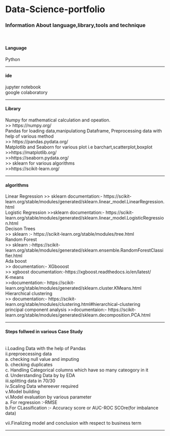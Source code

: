 # Data-Science-portfolio
<h3>Information About language,library,tools and technique </h3> <br>

<h4>Language</h4> Python <br>
<hr>
<h4>ide</h4>
jupyter notebook <br>
google colaboratory<br>
<hr>
<h4>Library</h4> 
Numpy for mathematical calculation and opeation. <br>
>> https://numpy.org/ <br> 
Pandas for loading data,manipulationg Dataframe, Preprocessing data with help of various method <br>
>> https://pandas.pydata.org/ <br>
Matplotlib and Seaborn for various plot i.e barchart,scatterplot,boxplot <br>
>>https://matplotlib.org/ <br>
>>https://seaborn.pydata.org/ <br>
>> sklearn for various algorithms <br>
>>https://scikit-learn.org/
<hr>
<h4> algorithms </h4>
Linear Regression 
>> sklearn documentation:- https://scikit-learn.org/stable/modules/generated/sklearn.linear_model.LinearRegression.html <br>
Logistic Regression
>>sklearn documentation:- https://scikit-learn.org/stable/modules/generated/sklearn.linear_model.LogisticRegression.html <br>
Decison Trees  <br>
>> sklearn :- https://scikit-learn.org/stable/modules/tree.html <br>
Random Forest <br>
>> sklearn :-https://scikit-learn.org/stable/modules/generated/sklearn.ensemble.RandomForestClassifier.html <br>
Ada boost <br>
>> documentation:-
XGbooost <br>
>> xgboost documentation:-https://xgboost.readthedocs.io/en/latest/ <br>
K-means <br>
>>documentation:- https://scikit-learn.org/stable/modules/generated/sklearn.cluster.KMeans.html <br>
Hierarchical clustering <br>
>> documentation:- https://scikit-learn.org/stable/modules/clustering.html#hierarchical-clustering <br>
principal component analysis
>>documentaion:- https://scikit-learn.org/stable/modules/generated/sklearn.decomposition.PCA.html
<hr>            

<h4>Steps follwed in various Case Study </h4>  <br>
i.Loading Data with the  help of Pandas <br>
ii.preproecessing data <br>
    a. checking null value and imputing <br>
    b. checking duplicates <br>
    c. Handling Categorical columns which have so many cateogory in it <br>
    d. Understanding Data by by EDA <br>
 iii.splitting data in 70/30 <br>
 iv.Scaling Data whereever required <br>
 v.Model building <br>
 vi.Model evaluation by various parameter <br> 
    a. For regression :-RMSE <br>
    b.For CLassification :- Accuracy score or AUC-ROC SCOre(for imbalance data) <br>
 
 vii.Finalizing model and conclusion with respect to business term <br>
 <hr>
